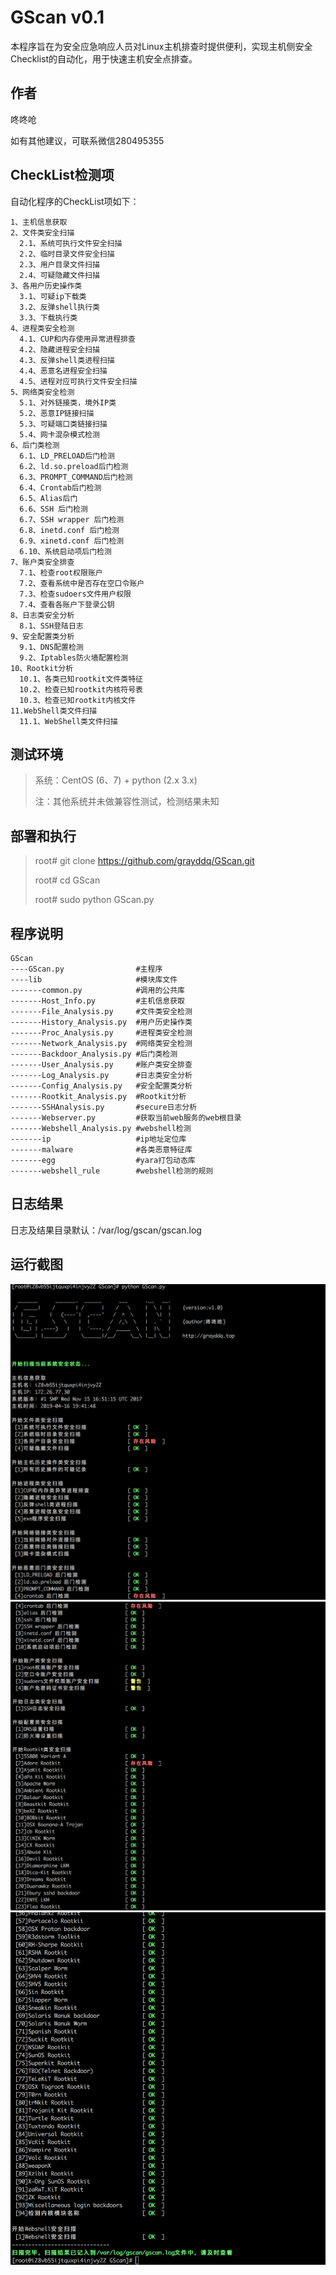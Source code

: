 # GScan v0.1

本程序旨在为安全应急响应人员对Linux主机排查时提供便利，实现主机侧安全Checklist的自动化，用于快速主机安全点排查。

## 作者 ##

咚咚呛 

如有其他建议，可联系微信280495355

## CheckList检测项 ##

自动化程序的CheckList项如下：

	1、主机信息获取
	2、文件类安全扫描
	  2.1、系统可执行文件安全扫描
	  2.2、临时目录文件安全扫描
	  2.3、用户目录文件扫描
	  2.4、可疑隐藏文件扫描
	3、各用户历史操作类
	  3.1、可疑ip下载类
	  3.2、反弹shell执行类
	  3.3、下载执行类
	4、进程类安全检测
	  4.1、CUP和内存使用异常进程排查
	  4.2、隐藏进程安全扫描
	  4.3、反弹shell类进程扫描
	  4.4、恶意名进程安全扫描
	  4.5、进程对应可执行文件安全扫描
	5、网络类安全检测
	  5.1、对外链接类，境外IP类
	  5.2、恶意IP链接扫描
	  5.3、可疑端口类链接扫描
	  5.4、网卡混杂模式检测
	6、后门类检测
	  6.1、LD_PRELOAD后门检测
	  6.2、ld.so.preload后门检测
	  6.3、PROMPT_COMMAND后门检测
	  6.4、Crontab后门检测
	  6.5、Alias后门
	  6.6、SSH 后门检测
	  6.7、SSH wrapper 后门检测
	  6.8、inetd.conf 后门检测
	  6.9、xinetd.conf 后门检测
	  6.10、系统启动项后门检测
	7、账户类安全排查
	  7.1、检查root权限账户
	  7.2、查看系统中是否存在空口令账户
	  7.3、检查sudoers文件用户权限
	  7.4、查看各账户下登录公钥
	8、日志类安全分析
	  8.1、SSH登陆日志
	9、安全配置类分析
	  9.1、DNS配置检测
	  9.2、Iptables防火墙配置检测
	10、Rootkit分析
	  10.1、各类已知rootkit文件类特征
	  10.2、检查已知rootkit内核符号表
	  10.3、检查已知rootkit内核文件
	11.WebShell类文件扫描
	  11.1、WebShell类文件扫描
	  
	  

## 测试环境 ##

>系统：CentOS (6、7) + python (2.x 3.x)
>
>注：其他系统并未做兼容性测试，检测结果未知

## 部署和执行 ##
> root# git clone https://github.com/grayddq/GScan.git
>
> root# cd GScan
> 
> root# sudo python GScan.py


## 程序说明 ##

	GScan
	----GScan.py                #主程序
	----lib                     #模块库文件
	-------common.py            #调用的公共库
	-------Host_Info.py         #主机信息获取
	-------File_Analysis.py     #文件类安全检测
	-------History_Analysis.py  #用户历史操作类
	-------Proc_Analysis.py     #进程类安全检测
	-------Network_Analysis.py  #网络类安全检测
	-------Backdoor_Analysis.py #后门类检测
	-------User_Analysis.py     #账户类安全排查
	-------Log_Analysis.py      #日志类安全分析
	-------Config_Analysis.py   #安全配置类分析
	-------Rootkit_Analysis.py  #Rootkit分析
	-------SSHAnalysis.py       #secure日志分析
	-------Webserver.py         #获取当前web服务的web根目录
	-------Webshell_Analysis.py #webshell检测
	-------ip                   #ip地址定位库
	-------malware              #各类恶意特征库
	-------egg                  #yara打包动态库
	-------webshell_rule        #webshell检测的规则

	


## 日志结果 ##

日志及结果目录默认：/var/log/gscan/gscan.log


## 运行截图 ##

![Screenshot](pic/1.png)
![Screenshot](pic/2.png)
![Screenshot](pic/3.png)
